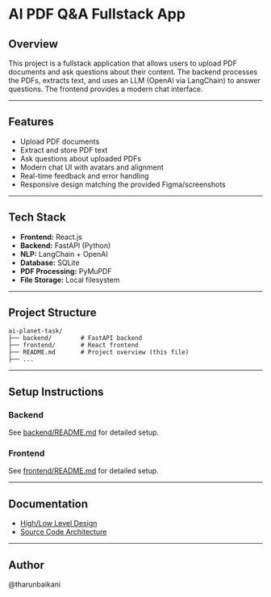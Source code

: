 # AI  PDF Q&A Fullstack App

## Overview
This project is a fullstack application that allows users to upload PDF documents and ask questions about their content. The backend processes the PDFs, extracts text, and uses an LLM (OpenAI via LangChain) to answer questions. The frontend provides a modern chat interface.

---

## Features
- Upload PDF documents
- Extract and store PDF text
- Ask questions about uploaded PDFs
- Modern chat UI with avatars and alignment
- Real-time feedback and error handling
- Responsive design matching the provided Figma/screenshots

---

## Tech Stack
- **Frontend:** React.js
- **Backend:** FastAPI (Python)
- **NLP:** LangChain + OpenAI
- **Database:** SQLite
- **PDF Processing:** PyMuPDF
- **File Storage:** Local filesystem

---

## Project Structure
```
ai-planet-task/
├── backend/        # FastAPI backend
├── frontend/       # React frontend
├── README.md       # Project overview (this file)
├── ...
```

---

## Setup Instructions

### Backend
See [backend/README.md](backend/README.md) for detailed setup.

### Frontend
See [frontend/README.md](frontend/README.md) for detailed setup.

---

## Documentation
- [High/Low Level Design](HLD_LLD_Design_AI_Planet_Task.md)
- [Source Code Architecture](Source_Code_Architecture_AI_Planet_Task.md)

---

## Author
@tharunbaikani 
